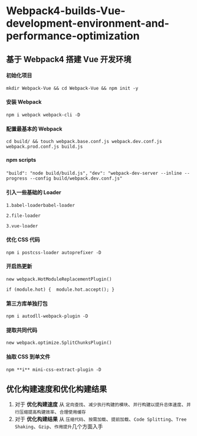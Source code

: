 # Webpack4-builds-Vue-development-environment-and-performance-optimization
## 基于 Webpack4 搭建 Vue 开发环境

#### 初始化项目

`mkdir Webpack-Vue && cd Webpack-Vue && npm init -y`

#### 安装 Webpack 

`npm i webpack webpack-cli -D`

#### 配置最基本的 Webpack

`cd build/ && touch webpack.base.conf.js webpack.dev.conf.js webpack.prod.conf.js build.js`

#### npm scripts

`"build": "node build/build.js",`
`"dev": "webpack-dev-server --inline --progress --config build/webpack.dev.conf.js"`

#### 引入一些基础的 Loader

   `1.babel-loaderbabel-loader`

   `2.file-loader`

   `3.vue-loader`

#### 优化 CSS 代码

`npm i postcss-loader autoprefixer -D`

#### 开启热更新

 `new webpack.HotModuleReplacementPlugin()`

 `if (module.hot) {  module.hot.accept(); }`

#### 第三方库单独打包

`npm i autodll-webpack-plugin -D`

#### 提取共同代码

`new webpack.optimize.SplitChunksPlugin()`

#### 抽取 CSS 到单文件

`npm **i** mini-css-extract-plugin -D`

## 优化构建速度和优化构建结果

1. 对于 **优化构建速度** 从 `定向查找`、`减少执行构建的模块`、`并行构建以提升总体速度`、`并行压缩提高构建效率`、`合理使用缓存`
2. 对于 **优化构建结果** 从 `压缩代码`、`按需加载`、`提前加载`、`Code Splitting`、`Tree Shaking`、`Gzip`、`作用提升`几个方面入手

